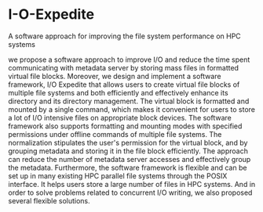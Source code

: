 # I-O-Expedite
A software approach for improving the file system performance on HPC systems

we propose a software approach to improve I/O and reduce the time spent communicating with metadata server by storing mass files in formatted virtual file blocks. Moreover, we design and implement a software framework, I/O Expedite that allows users to create virtual file blocks of multiple file systems and both efficiently and effectively enhance its directory and its directory management. The virtual block is formatted and mounted by a single command, which makes it convenient for users to store a lot of I/O intensive files on appropriate  block devices. The software framework also supports formatting and mounting modes with specified permissions under offline commands of multiple file systems. The normalization stipulates the user's permission for the virtual block, and by grouping metadata and storing it in the file block efficiently. The approach can reduce the number of metadata server accesses and effectively group the metadata. Furthermore, the software framework is flexible and can be set up in many existing HPC parallel file systems through the POSIX interface. It helps users store a large number of files in HPC systems. And in order to solve problems related to concurrent I/O writing, we also proposed several flexible solutions.
